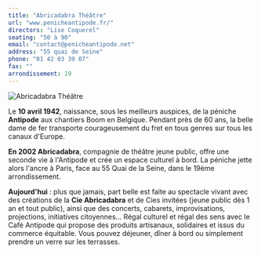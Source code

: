 ```yaml
---
title: "Abricadabra Théâtre"
url: "www.penicheantipode.fr/"
directors: "Lise Coquerel"
seating: "50 à 90"
email: "contact@penicheantipode.net"
address: "55 quai de Seine"
phone: "01 42 03 39 07"
fax: ""
arrondissement: 19
---
```


![Abricadabra Théâtre](../images/19eme/abricadabra-theatre/abricadabra-theatre-1.jpg)

Le **10 avril 1942**, naissance, sous les meilleurs auspices,  de la péniche **Antipode** aux chantiers Boom en Belgique.
Pendant près de 60 ans, la belle dame de fer transporte courageusement du fret en tous genres sur tous les canaux d'Europe.

**En 2002 Abricadabra**, compagnie de théâtre jeune public, offre une seconde vie à l'Antipode et crée un espace culturel à bord.
La péniche jette alors l'ancre à Paris, face au 55 Quai de la Seine, dans le 19ème arrondissement.

**Aujourd'hui** : plus que jamais, part belle est faite au spectacle vivant avec des créations de la **Cie Abricadabra** et de Cies invitées (jeune public dès 1 an et tout public), ainsi que des concerts, cabarets, improvisations, projections, initiatives citoyennes...
Régal culturel et régal des sens avec le Café Antipode qui propose des produits artisanaux, solidaires et issus du commerce équitable. Vous pouvez déjeuner, dîner à bord ou simplement prendre un verre sur les terrasses.

